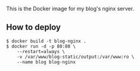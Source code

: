 This is the Docker image for my blog's nginx server.

## How to deploy

```
$ docker build -t blog-nginx .
$ docker run -d -p 80:80 \
    --restart=always \
    -v /var/www/blog-static/output:/var/www:ro \
    --name blog blog-nginx
```
